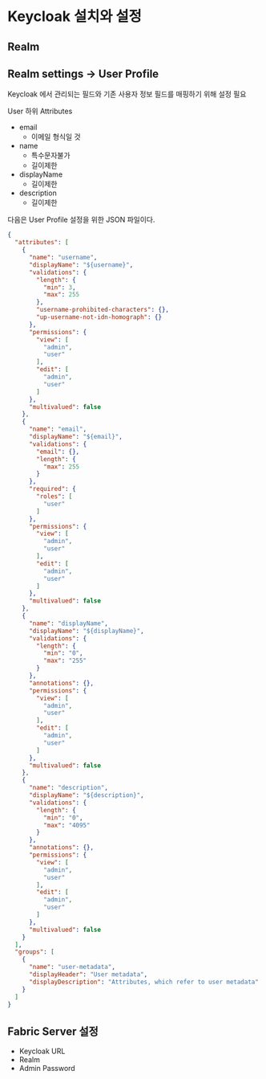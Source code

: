 
# Keycloak 설치와 설정

## Realm

## Realm settings -> User Profile

Keycloak 에서 관리되는 필드와 기존 사용자 정보 필드를 매핑하기 위해 설정 필요

User 하위 Attributes
- email
  - 이메일 형식일 것
- name
  - 특수문자불가
  - 길이제한
- displayName
  - 길이제한
- description
  - 길이제한

다음은 User Profile 설정을 위한 JSON 파일이다.

```json
{
  "attributes": [
    {
      "name": "username",
      "displayName": "${username}",
      "validations": {
        "length": {
          "min": 3,
          "max": 255
        },
        "username-prohibited-characters": {},
        "up-username-not-idn-homograph": {}
      },
      "permissions": {
        "view": [
          "admin",
          "user"
        ],
        "edit": [
          "admin",
          "user"
        ]
      },
      "multivalued": false
    },
    {
      "name": "email",
      "displayName": "${email}",
      "validations": {
        "email": {},
        "length": {
          "max": 255
        }
      },
      "required": {
        "roles": [
          "user"
        ]
      },
      "permissions": {
        "view": [
          "admin",
          "user"
        ],
        "edit": [
          "admin",
          "user"
        ]
      },
      "multivalued": false
    },
    {
      "name": "displayName",
      "displayName": "${displayName}",
      "validations": {
        "length": {
          "min": "0",
          "max": "255"
        }
      },
      "annotations": {},
      "permissions": {
        "view": [
          "admin",
          "user"
        ],
        "edit": [
          "admin",
          "user"
        ]
      },
      "multivalued": false
    },
    {
      "name": "description",
      "displayName": "${description}",
      "validations": {
        "length": {
          "min": "0",
          "max": "4095"
        }
      },
      "annotations": {},
      "permissions": {
        "view": [
          "admin",
          "user"
        ],
        "edit": [
          "admin",
          "user"
        ]
      },
      "multivalued": false
    }
  ],
  "groups": [
    {
      "name": "user-metadata",
      "displayHeader": "User metadata",
      "displayDescription": "Attributes, which refer to user metadata"
    }
  ]
}
```

## Fabric Server 설정

- Keycloak URL
- Realm
- Admin Password